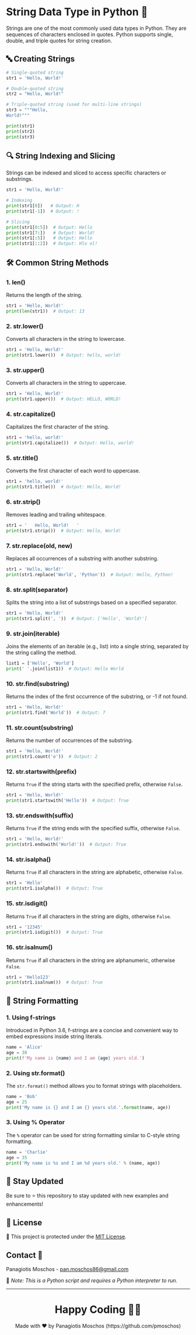 
# String Data Type in Python 🐍

Strings are one of the most commonly used data types in Python. They are sequences of characters enclosed in quotes. Python supports single, double, and triple quotes for string creation.

## 🔤 Creating Strings

```python
# Single-quoted string
str1 = 'Hello, World!'

# Double-quoted string
str2 = "Hello, World!"

# Triple-quoted string (used for multi-line strings)
str3 = """Hello,
World!"""

print(str1)
print(str2)
print(str3)
```

## 🔍 String Indexing and Slicing

Strings can be indexed and sliced to access specific characters or substrings.

```python
str1 = 'Hello, World!'

# Indexing
print(str1[0])   # Output: H
print(str1[-1])  # Output: !

# Slicing
print(str1[0:5])  # Output: Hello
print(str1[7:])   # Output: World!
print(str1[:5])   # Output: Hello
print(str1[::2])  # Output: Hlo ol!
```

## 🛠️ Common String Methods

### 1. **len()**
Returns the length of the string.

```python
str1 = 'Hello, World!'
print(len(str1))  # Output: 13
```

### 2. **str.lower()**
Converts all characters in the string to lowercase.

```python
str1 = 'Hello, World!'
print(str1.lower())  # Output: hello, world!
```

### 3. **str.upper()**
Converts all characters in the string to uppercase.

```python
str1 = 'Hello, World!'
print(str1.upper())  # Output: HELLO, WORLD!
```

### 4. **str.capitalize()**
Capitalizes the first character of the string.

```python
str1 = 'hello, world!'
print(str1.capitalize())  # Output: Hello, world!
```

### 5. **str.title()**
Converts the first character of each word to uppercase.

```python
str1 = 'hello, world!'
print(str1.title())  # Output: Hello, World!
```

### 6. **str.strip()**
Removes leading and trailing whitespace.

```python
str1 = '   Hello, World!   '
print(str1.strip())  # Output: Hello, World!
```

### 7. **str.replace(old, new)**
Replaces all occurrences of a substring with another substring.

```python
str1 = 'Hello, World!'
print(str1.replace('World', 'Python'))  # Output: Hello, Python!
```

### 8. **str.split(separator)**
Splits the string into a list of substrings based on a specified separator.

```python
str1 = 'Hello, World!'
print(str1.split(', '))  # Output: ['Hello', 'World!']
```

### 9. **str.join(iterable)**
Joins the elements of an iterable (e.g., list) into a single string, separated by the string calling the method.

```python
list1 = ['Hello', 'World']
print(' '.join(list1))  # Output: Hello World
```

### 10. **str.find(substring)**
Returns the index of the first occurrence of the substring, or -1 if not found.

```python
str1 = 'Hello, World!'
print(str1.find('World'))  # Output: 7
```

### 11. **str.count(substring)**
Returns the number of occurrences of the substring.

```python
str1 = 'Hello, World!'
print(str1.count('o'))  # Output: 2
```

### 12. **str.startswith(prefix)**
Returns `True` if the string starts with the specified prefix, otherwise `False`.

```python
str1 = 'Hello, World!'
print(str1.startswith('Hello'))  # Output: True
```

### 13. **str.endswith(suffix)**
Returns `True` if the string ends with the specified suffix, otherwise `False`.

```python
str1 = 'Hello, World!'
print(str1.endswith('World!'))  # Output: True
```

### 14. **str.isalpha()**
Returns `True` if all characters in the string are alphabetic, otherwise `False`.

```python
str1 = 'Hello'
print(str1.isalpha())  # Output: True
```

### 15. **str.isdigit()**
Returns `True` if all characters in the string are digits, otherwise `False`.

```python
str1 = '12345'
print(str1.isdigit())  # Output: True
```

### 16. **str.isalnum()**
Returns `True` if all characters in the string are alphanumeric, otherwise `False`.

```python
str1 = 'Hello123'
print(str1.isalnum())  # Output: True
```

## 📝 String Formatting

### 1. **Using f-strings**
Introduced in Python 3.6, f-strings are a concise and convenient way to embed expressions inside string literals.

```python
name = 'Alice'
age = 30
print(f'My name is {name} and I am {age} years old.')
```

### 2. **Using str.format()**
The `str.format()` method allows you to format strings with placeholders.

```python
name = 'Bob'
age = 25
print('My name is {} and I am {} years old.'.format(name, age))
```

### 3. **Using % Operator**
The `%` operator can be used for string formatting similar to C-style string formatting.

```python
name = 'Charlie'
age = 35
print('My name is %s and I am %d years old.' % (name, age))
```

## 📢 Stay Updated

Be sure to ⭐ this repository to stay updated with new examples and enhancements!

## 📄 License
🔐 This project is protected under the [MIT License](https://mit-license.org/).

## Contact 📧
Panagiotis Moschos - pan.moschos86@gmail.com

🔗 *Note: This is a Python script and requires a Python interpreter to run.*

---

<h1 align=center>Happy Coding 👨‍💻 </h1>

<p align="center">
  Made with ❤️ by Panagiotis Moschos (https://github.com/pmoschos)
</p>
